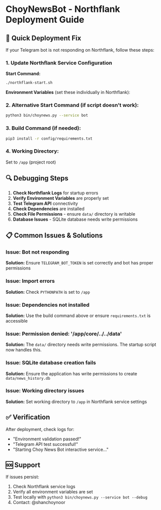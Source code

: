 # ChoyNewsBot - Northflank Deployment Guide

## 🚀 Quick Deployment Fix

If your Telegram bot is not responding on Northflank, follow these steps:

### 1. Update Northflank Service Configuration

**Start Command:**
```bash
./northflank-start.sh
```

**Environment Variables** (set these individually in Northflank):


### 2. Alternative Start Command (if script doesn't work):
```bash
python3 bin/choynews.py --service bot
```

### 3. Build Command (if needed):
```bash
pip3 install -r config/requirements.txt
```

### 4. Working Directory:
Set to `/app` (project root)

## 🔍 Debugging Steps

1. **Check Northflank Logs** for startup errors
2. **Verify Environment Variables** are properly set
3. **Test Telegram API** connectivity
4. **Check Dependencies** are installed
5. **Check File Permissions** - ensure `data/` directory is writable
6. **Database Issues** - SQLite database needs write permissions

## 📋 Common Issues & Solutions

### Issue: Bot not responding
**Solution:** Ensure `TELEGRAM_BOT_TOKEN` is set correctly and bot has proper permissions

### Issue: Import errors
**Solution:** Check `PYTHONPATH` is set to `/app`

### Issue: Dependencies not installed
**Solution:** Use the build command above or ensure `requirements.txt` is accessible

### Issue: Permission denied: '/app/core/../../data'
**Solution:** The `data/` directory needs write permissions. The startup script now handles this.

### Issue: SQLite database creation fails
**Solution:** Ensure the application has write permissions to create `data/news_history.db`

### Issue: Working directory issues
**Solution:** Set working directory to `/app` in Northflank service settings

## ✅ Verification

After deployment, check logs for:
- "Environment validation passed!"
- "Telegram API test successful!"
- "Starting Choy News Bot interactive service..."

## 🆘 Support

If issues persist:
1. Check Northflank service logs
2. Verify all environment variables are set
3. Test locally with `python3 bin/choynews.py --service bot --debug`
4. Contact: @shanchoynoor